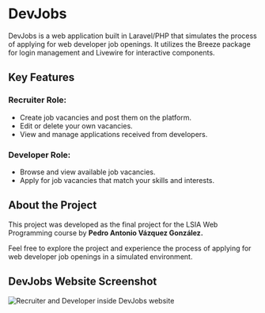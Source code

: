 # DevJobs
DevJobs is a web application built in Laravel/PHP that simulates the process of applying for web developer job openings. It utilizes the Breeze package for login management and Livewire for interactive components.

## Key Features
### Recruiter Role:
- Create job vacancies and post them on the platform.
- Edit or delete your own vacancies.
- View and manage applications received from developers.

### Developer Role:
- Browse and view available job vacancies.
- Apply for job vacancies that match your skills and interests.

## About the Project
This project was developed as the final project for the LSIA Web Programming course by **Pedro Antonio Vázquez González.**

Feel free to explore the project and experience the process of applying for web developer job openings in a simulated environment.

## DevJobs Website Screenshot
![Recruiter and Developer inside DevJobs website]("img/devjobs_sc.jpg")